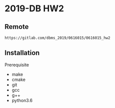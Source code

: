 # 2019-DB HW2

## Remote
```
https://gitlab.com/dbms_2019/0616015/0616015_hw2
```

## Installation

Prerequisite
- make
- cmake
- git
- gcc
- g++
- python3.6


